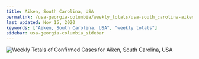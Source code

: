 ```yaml
---
title: Aiken, South Carolina, USA
permalink: /usa-georgia-columbia/weekly_totals/usa-south_carolina-aiken-weekly_totals.html
last_updated: Nov 15, 2020
keywords: ["Aiken, South Carolina, USA", "weekly totals"]
sidebar: usa-georgia-columbia_sidebar
---
```


![Weekly Totals of Confirmed Cases for Aiken, South Carolina, USA](/covid_tracker/images/graphs/usa-south_carolina-aiken-weekly_totals_graph.png)
